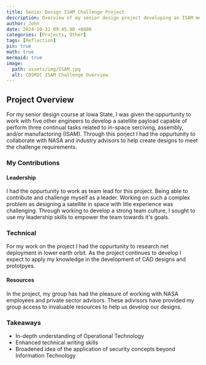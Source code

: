 ```yaml
---
title: Senior Design ISAM Challenge Project
description: Overview of my senior design project developing an ISAM module
author: John
date: 2024-10-31 09:45:00 +0800
categories: [Projects, Other]
tags: [Reflection]
pin: true
math: true
mermaid: true
image:
  path: assets/img/ISAM.jpg
  alt: COSMIC ISAM Challenge Overview
---
```



## Project Overview

For my senior design course at Iowa State, I was given the oppurtunity to work with five other engineers to develop a satellite payload capable of perform three continual tasks related to in-space serciving, assembly, and/or manufactoring (ISAM). Through this porject I had the oppurtunity to collaborate with NASA and industry advisors to help create designs to meet the challenge requirements. 


### My Contributions

#### Leadership
I had the oppurtunity to work as team lead for this project. Being able to contribute and challenge myself as a leader. Working on such a complex problem as designing a satellite in space with litle experience was challenging. Through working to develop a strong team culture, I sought to use my leadership skills to empower the team towards it's goals. 

### Technical

For my work on the project I had the oppurtunity to research net deployment in lower earth orbit. As the project continues to develop I expect to apply my knowledge in the development of CAD designs and prototpyes.

#### Resources

In the project, my group has had the pleasure of working with NASA employees and private sector advisors. These adivisors have provided my group access to invaluable resources to help us develop our designs. 

### Takeaways

* In-depth understanding of Operational Technology <br>
* Enhanced technical writing skills <br>
* Broadened idea of the application of security concepts beyond Information Technology

